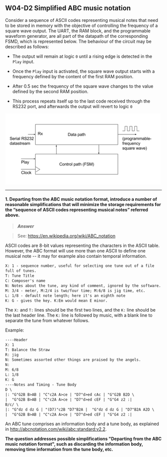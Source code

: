 ## W04-D2 Simplified ABC music notation

Consider a sequence of ASCII codes representing musical notes that need to be stored in memory with the objective of controlling the frequency of a square wave output. The UART, the RAM block, and the programmable waveform generator, are all part of the datapath of the corresponding FSMD, which is represented below. The behaviour of the circuit may be described as follows:

* The output will remain at logic `0` until a rising edge is detected in the `Play` input.

* Once the `Play` input is activated, the square wave output starts with a frequency defined by the content of the first RAM position.

* After 0.5 sec the frequency of the square wave changes to the value defined by the second RAM position.

* This process repeats itself up to the last code received through the RS232 port, and afterwards the output will revert to logic `0`

<img src="/Resources/images/w4d1.png" alt="drawing" width="500"/>

---

#### 1. Departing from the ABC music notation format, introduce a number of reasonable simplifications that will minimize the storage requirements for the “sequence of ASCII codes representing musical notes” referred above.

>***Answer***

>See: https://en.wikipedia.org/wiki/ABC_notation

ASCII codes are 8-bit values representing the characters in the ASCII table. However, the ABC format will use more than one ASCII to define one musical note -- it may for example also contain temporal information.

```
X: 1 - sequence number, useful for selecting one tune out of a file full of tunes.
T: Tune Title
C: Composer's name
N: Notes about the tune, any kind of comment, ignored by the software.
M: 3/4 - meter, M:2/4 is two/four time; M:6/8 is jig time, etc.
L: 1/8 - default note length; here it's an eighth note
K: G - gives the key. K:Em would mean E minor.
```

The `X:` and `T:` lines should be the first two lines, and the `K:` line should be the last header line. The `K:` line is followed by music, with a blank line to separate the tune from whatever follows.

Example:

```
----Header
X: 1
T: Balance the Straw
R: jig
N: Sometimes assorted other things are praised by the angels.
N:
M: 6/8
L: 1/8
K: G
----Notes and Timing - Tune Body
D \
|: "G"G2B B>AB | "C"c2A A>ce | "D7"d>ed cAc | "G"G2B B2D \
|  "G"G2B B>AB | "C"c2A A>ce | "D7"d>ed cEF | "G"G4 z2 :|
B/c/ \
|: "G"dz d dz G | "(D7)"c2B "D7"B2A |  "G"dz d dz G | "D7"B2A A2D \
|  "G"G2B B>AB | "C"c2A A>ce | "D7"d>ed cEF | "G"G4 z2 :|
``` 


An ABC tune comprises an information body and a tune body, as explained in http://abcnotation.com/wiki/abc:standard:v2.2. 

**The question addresses possible simplifications "Departing from the ABC music notation format", such as discarding the information body, removing time information from the tune body, etc.**
